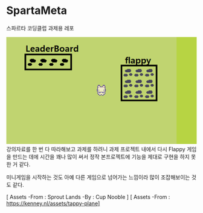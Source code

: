 # SpartaMeta
 
스파르타 코딩클럽 과제용 레포

![image](./ReadMeImage/description.png)
강의자료를 한 번 다 따라해보고 과제를 하려니
과제 프로젝트 내에서 다시 Flappy 게임을 만드는 데에 
시간을 꽤나 많이 써서 정작 본프로젝트에 기능을 제대로
구현을 하지 못 한 거 같다. 

미니게임을 시작하는 것도 아예 다른 게임으로 넘어가는 느낌이라 
많이 조잡해보이는 것도 같다.

[ Assets -From : Sprout Lands -By : Cup Nooble ]
[ Assets -From : https://kenney.nl/assets/tappy-plane]